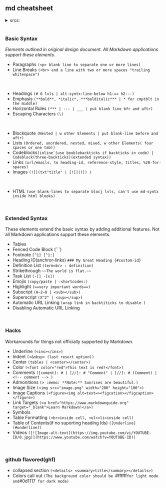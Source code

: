 ## md cheatsheet 

<details>
<summary>srcs:</summary>
<a href="https://daringfireball.net/projects/markdown/">original John Gruber docs</a><br>
<a href="https://www.markdownguide.org">markdownguide</a><br>
<a href="https://docs.github.com/en/get-started/writing-on-github">github-md-docs</a><br>
<a href="https://github.github.com/gfm/">github flavored markdown spec(gfm)</a><br>
<a href="https://www.markdowntutorial.com/">markdowntutorial.com</a><br>
<a href="https://github.com/mundimark/awesome-markdown"></a><br>
<a href="https://github.com/adam-p/markdown-here/wiki/Markdown-Cheatshee"> </a><br>
<a href="https://gist.github.com/cuonggt/9b7d08a597b167299f0d"></a><br>
</details>
<br>





### Basic Syntax  
*Elements outlined in original design document. All Markdown applications support these elements.*

- Paragraphs  ```(<p> blank line to separate one or more lines)```
- Line Breaks `(<br> end a line with two or more spaces "trailing whitespace")`
<br>

- Headings ```(# 6 lvls | alt-syntx:line-below h1:== h2:--)```
- Emphasis `(**bold**, *italic*, ***bolditalic*** | * for cmptblt in the middle)`
- Horizontal Rules `(*** | --- | ___ | put blank line bfr and aftr)`  
- Escaping Characters `(\)`
<br>  
  
- Blockquote `(Nested | w other Elements | put blank-line before and aftr)`
- Lists `(Ordered, unordered, nested, mixed, w other Elements( four spaces or one tab))`       
- Codeblocks`` (inline`(use boublebackticks if backticks in code) | Codeblock(three-backticks)(extended syntax)) ``  
- Links `(url/emails, to heading-id, reference-style, titles, %20-for-spaces)` 
- Images `(![](txt"title" | [![]()]) )` 
<br>

- HTML `(use blank-lines to separate blocj lvls, can't use md-syntx inside html blooks)`




<br>

### Extended Syntax  
These elements extend the basic syntax by adding additional features. Not all Markdown applications support these elements.
+ Tables
+ Fenced Code Block (\`\`\`)
+ Footnote 	`[^1] [^1:]`  
+ Heading ID(anchror-links) 	`### My Great Heading {#custom-id}`
+ Definition List `(term<br> : definition)`
+ Strikethrough `~~The world is flat.~~`
+ Task List `(-[] -[x])`
+ Emojis `(copy/paste | :shortcodes:)`
+ Highlight `(==very important words==)`
+ Subscript `(H~2~O | <sub></sub>)`
+ Superscript `(X^2^ | <sup></sup>)` 
+ Automatic URL Linking `(wrap link in backtiticks to disable )`
+ Disabling Automatic URL Linking




<br>

### Hacks
Workarounds for things not officially supported by Markdown.


+ Underline `(<ins></ins>)`
+ Indent `(<&nbsp> (last resort option))`
+ Center `(tables | <center></center>)`
+ Color `(<font color="red">This text is red!</font>)`
+ Comments `([coment]: # | [//]: # "Comment" | [//]: # (Comment) | <!-- comment --> )`
+ Admonitions `(> :memo: **Note:** Sunrises are beautiful.)`
+ Image Size `(<img src="image.png" width="200" height="100">)`
+ Image Captions `(<figure><img alt=text=><figcation></figcaption></figure>)`
+ Link Targets `(<a href="https://www.markdownguide.org" target="_blank">Learn Markdown!</a>)`
+ Symbols
+ Table Formatting `(<br>inside cell, <ul><li>inside cell)`
+ Table of Contents(if no suporting heading Ids) `([Underline](#underline))`
+ Videos `([![Image-alt-text](https://img.youtube.com/vi/YOUTUBE-ID/0.jpg)](https://www.youtube.com/watch?v=YOUTUBE-ID))`



<br>

### github flavored(ghf)

- collapsed section `(<details> <summary>title</summary></details>)`
- Colors call out `(The background color should be `#ffffff` for light mode and `#0d1117` for dark mode)`









